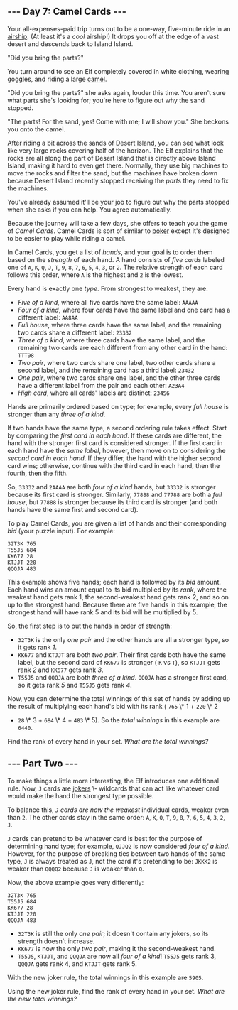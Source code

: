 ## \-\-\- Day 7: Camel Cards ---

Your all-expenses-paid trip turns out to be a one-way, five-minute ride in an
[airship](https://en.wikipedia.org/wiki/Airship). (At least it's a _cool_
airship!) It drops you off at the edge of a vast desert and descends back to
Island Island.

"Did you bring the parts?"

You turn around to see an Elf completely covered in white clothing, wearing
goggles, and riding a large [camel](https://en.wikipedia.org/wiki/Dromedary).

"Did you bring the parts?" she asks again, louder this time. You aren't sure
what parts she's looking for; you're here to figure out why the sand stopped.

"The parts! For the sand, yes! Come with me; I will show you." She beckons you
onto the camel.

After riding a bit across the sands of Desert Island, you can see what look
like very large rocks covering half of the horizon. The Elf explains that the
rocks are all along the part of Desert Island that is directly above Island
Island, making it hard to even get there. Normally, they use big machines to
move the rocks and filter the sand, but the machines have broken down because
Desert Island recently stopped receiving the _parts_ they need to fix the
machines.

You've already assumed it'll be your job to figure out why the parts stopped
when she asks if you can help. You agree automatically.

Because the journey will take a few days, she offers to teach you the game of
_Camel Cards_. Camel Cards is sort of similar to
[poker](https://en.wikipedia.org/wiki/List_of_poker_hands) except it's designed
to be easier to play while riding a camel.

In Camel Cards, you get a list of _hands_, and your goal is to order them based
on the _strength_ of each hand. A hand consists of _five cards_ labeled one of
`A`, `K`, `Q`, `J`, `T`, `9`, `8`, `7`, `6`, `5`, `4`, `3`, or `2`. The
relative strength of each card follows this order, where `A` is the highest and
`2` is the lowest.

Every hand is exactly one _type_. From strongest to weakest, they are:

- _Five of a kind_, where all five cards have the same label: `AAAAA`
- _Four of a kind_, where four cards have the same label and one card has a
  different label: `AA8AA`
- _Full house_, where three cards have the same label, and the remaining two
  cards share a different label: `23332`
- _Three of a kind_, where three cards have the same label, and the remaining
  two cards are each different from any other card in the hand: `TTT98`
- _Two pair_, where two cards share one label, two other cards share a second
  label, and the remaining card has a third label: `23432`
- _One pair_, where two cards share one label, and the other three cards have a
  different label from the pair and each other: `A23A4`
- _High card_, where all cards' labels are distinct: `23456`

Hands are primarily ordered based on type; for example, every _full house_ is
stronger than any _three of a kind_.

If two hands have the same type, a second ordering rule takes effect. Start by
comparing the _first card in each hand_. If these cards are different, the hand
with the stronger first card is considered stronger. If the first card in each
hand have the _same label_, however, then move on to considering the _second
card in each hand_. If they differ, the hand with the higher second card wins;
otherwise, continue with the third card in each hand, then the fourth, then the
fifth.

So, `33332` and `2AAAA` are both _four of a kind_ hands, but `33332` is
stronger because its first card is stronger. Similarly, `77888` and `77788` are
both a _full house_, but `77888` is stronger because its third card is stronger
(and both hands have the same first and second card).

To play Camel Cards, you are given a list of hands and their corresponding
_bid_ (your puzzle input). For example:

```
32T3K 765
T55J5 684
KK677 28
KTJJT 220
QQQJA 483

```

This example shows five hands; each hand is followed by its _bid_ amount. Each
hand wins an amount equal to its bid multiplied by its _rank_, where the
weakest hand gets rank 1, the second-weakest hand gets rank 2, and so on up to
the strongest hand. Because there are five hands in this example, the strongest
hand will have rank 5 and its bid will be multiplied by 5.

So, the first step is to put the hands in order of strength:

- `32T3K` is the only _one pair_ and the other hands are all a stronger type,
  so it gets rank _1_.
- `KK677` and `KTJJT` are both _two pair_. Their first cards both have the same
  label, but the second card of `KK677` is stronger ( `K` vs `T`), so `KTJJT`
  gets rank _2_ and `KK677` gets rank _3_.
- `T55J5` and `QQQJA` are both _three of a kind_. `QQQJA` has a stronger first
  card, so it gets rank _5_ and `T55J5` gets rank _4_.

Now, you can determine the total winnings of this set of hands by adding up the
result of multiplying each hand's bid with its rank ( `765` \\* 1 + `220` \\* 2
+ `28` \\* 3 + `684` \\* 4 + `483` \\* 5). So the _total winnings_ in this
example are `6440`.

Find the rank of every hand in your set. _What are the total winnings?_

## \-\-\- Part Two ---

To make things a little more interesting, the Elf introduces one additional
rule. Now, `J` cards are
[jokers](https://en.wikipedia.org/wiki/Joker_(playing_card)) \- wildcards that
can act like whatever card would make the hand the strongest type possible.

To balance this, _`J` cards are now the weakest_ individual cards, weaker even
than `2`. The other cards stay in the same order: `A`, `K`, `Q`, `T`, `9`, `8`,
`7`, `6`, `5`, `4`, `3`, `2`, `J`.

`J` cards can pretend to be whatever card is best for the purpose of
determining hand type; for example, `QJJQ2` is now considered _four of a kind_.
However, for the purpose of breaking ties between two hands of the same type,
`J` is always treated as `J`, not the card it's pretending to be: `JKKK2` is
weaker than `QQQQ2` because `J` is weaker than `Q`.

Now, the above example goes very differently:

```
32T3K 765
T55J5 684
KK677 28
KTJJT 220
QQQJA 483

```

- `32T3K` is still the only _one pair_; it doesn't contain any jokers, so its
  strength doesn't increase.
- `KK677` is now the only _two pair_, making it the second-weakest hand.
- `T55J5`, `KTJJT`, and `QQQJA` are now all _four of a kind_! `T55J5` gets rank
  3, `QQQJA` gets rank 4, and `KTJJT` gets rank 5.

With the new joker rule, the total winnings in this example are `5905`.

Using the new joker rule, find the rank of every hand in your set. _What are
the new total winnings?_
